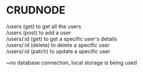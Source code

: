 # CRUDNODE

/users (get) to get all the users <br>
/users (post) to add a user <br>
/users/:id (get) to get a specific user's details <br>
/users/:id (delete) to delete a specific user <br>
/users/:id (patch) to update a specific user <br>

~no database connection, local storage is being used
